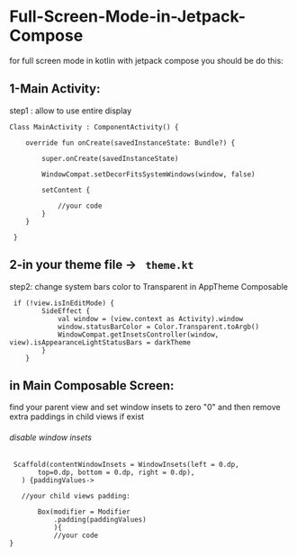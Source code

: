 # Full-Screen-Mode-in-Jetpack-Compose

for full screen mode in kotlin with jetpack compose you should be do this:

## 1-Main Activity:
step1 : allow to use entire display

```
Class MainActivity : ComponentActivity() {
 
    override fun onCreate(savedInstanceState: Bundle?) {
    
        super.onCreate(savedInstanceState)
        
        WindowCompat.setDecorFitsSystemWindows(window, false)
        
        setContent {
        
            //your code
        }
    }
    
 } 
 ```

## 2-in your theme file -> ``` theme.kt```
step2: change system bars color to Transparent in AppTheme Composable

```
 if (!view.isInEditMode) {
        SideEffect {
            val window = (view.context as Activity).window
            window.statusBarColor = Color.Transparent.toArgb()
            WindowCompat.getInsetsController(window, view).isAppearanceLightStatusBars = darkTheme
        }
    }
```

## in Main Composable Screen:
find your parent view and set window insets to zero "0"
and then remove extra paddings in child views if exist
###### disable window insets

 ```
  Scaffold(contentWindowInsets = WindowInsets(left = 0.dp,
        top=0.dp, bottom = 0.dp, right = 0.dp),
    ) {paddingValues->

    //your child views padding:

        Box(modifier = Modifier
            .padding(paddingValues)
            ){
            //your code
}
```






